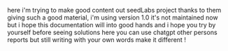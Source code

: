here i'm trying to make good content out seedLabs project thanks to them giving such a good material, i'm using version 1.0 it's not maintained now but i hope this documentation will into good hands and i hope you try by yourself before seeing solutions here you can use chatgpt other persons reports but still writing with your own words make it different !
